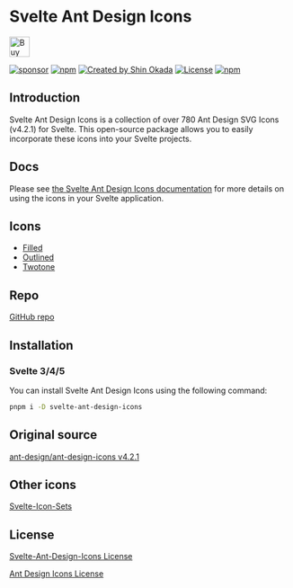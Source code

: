 # Svelte Ant Design Icons

<a href='https://ko-fi.com/Z8Z2CHALG' target='_blank'><img height='36' style='border:0px;height:36px;' src='https://storage.ko-fi.com/cdn/kofi3.png?v=3' border='0' alt='Buy Me a Coffee at ko-fi.com' /></a>

<div class="flex gap-2 my-8">
<a href="https://github.com/sponsors/shinokada" target="_blank"><img src="https://img.shields.io/static/v1?label=Sponsor&message=%E2%9D%A4&logo=GitHub&color=%23fe8e86" alt="sponsor"></a>
<a href="https://www.npmjs.com/package/svelte-ant-design-icons" rel="nofollow" target="_blank"><img src="https://img.shields.io/npm/v/svelte-ant-design-icons" alt="npm"></a>
<a href="https://twitter.com/shinokada" rel="nofollow" target="_blank"><img src="https://img.shields.io/badge/created%20by-@shinokada-4BBAAB.svg" alt="Created by Shin Okada"></a>
<a href="https://opensource.org/licenses/MIT" rel="nofollow" target="_blank"><img src="https://img.shields.io/github/license/shinokada/svelte-ant-design-icons" alt="License"></a>
<a href="https://www.npmjs.com/package/svelte-ant-design-icons" rel="nofollow" target="_blank"><img src="https://img.shields.io/npm/dw/svelte-ant-design-icons.svg" alt="npm"></a>
</div>

## Introduction

Svelte Ant Design Icons is a collection of over 780 Ant Design SVG Icons (v4.2.1) for Svelte. This open-source package allows you to easily incorporate these icons into your Svelte projects.

## Docs

Please see [the Svelte Ant Design Icons documentation](https://svelte-ant-design-icons.codewithshin.com/) for more details on using the icons in your Svelte application.

## Icons

- [Filled](https://svelte-ant-design-icons.codewithshin.com/filled)
- [Outlined](https://svelte-ant-design-icons.codewithshin.com/outlined)
- [Twotone](https://svelte-ant-design-icons.codewithshin.com/twotone)

## Repo

[GitHub repo](https://github.com/shinokada/svelte-ant-design-icons)

## Installation

### Svelte 3/4/5

You can install Svelte Ant Design Icons using the following command:

```sh
pnpm i -D svelte-ant-design-icons
```

## Original source

[ant-design/ant-design-icons v4.2.1](https://github.com/ant-design/ant-design-icons/tree/master/packages/icons-svg)

## Other icons

[Svelte-Icon-Sets](https://svelte-svg-icons.codewithshin.com/)

## License

[Svelte-Ant-Design-Icons License](https://github.com/ant-design/ant-design-icons/LICENSE)

[Ant Design Icons License](https://github.com/ant-design/ant-design-icons/blob/master/LICENSE)